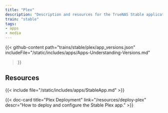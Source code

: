 ```yaml
---
title: "Plex"
description: "Description and resources for the TrueNAS Stable application called Plex."
train: "stable"
tags:
- apps
- media
---
```


{{< github-content 
    path="trains/stable/plex/app_versions.json"
	includeFile="/static/includes/apps/Apps-Understanding-Versions.md"
>}}

## Resources

{{< include file="/static/includes/apps/StableApp.md" >}}

<div class="docs-sections">

{{< doc-card title="Plex Deployment" link="/resources/deploy-plex"
descr="How to deploy and configure the Stable Plex app." >}}

</div>